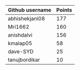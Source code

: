 | Github username | Points |
|-----------------|--------|
| abhishekjani08 | 177 |
| Mri1662        | 160 |
| anishdalvi     | 156 |
| kmalap05       | 58 |
| dave-SYD       | 25 |
| tanujbordikar  | 10 |

